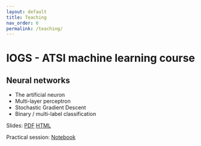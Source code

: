 ```yaml
---
layout: default
title: Teaching
nav_order: 6
permalink: /teaching/
---
```


# IOGS - ATSI machine learning course

## Neural networks

- The artificial neuron
- Multi-layer perceptron
- Stochastic Gradient Descent
- Binary / multi-label classification

Slides: [PDF](/files/course/iogs_neural_networks/neural_networks.pdf) [HTML](/files/course/iogs_neural_networks/neural_networks.html)

Practical session: [Notebook](/files/course/iogs_neural_networks/2023_iogs_ml_nn_practical_session.ipynb)